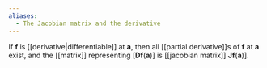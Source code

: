 ```yaml
---
aliases:
  - The Jacobian matrix and the derivative
---
```

If $\mathbf{f}$ is [[derivative|differentiable]] at $\mathbf{a}$, then all [[partial derivative]]s of $\mathbf{f}$ at $\mathbf{a}$ exist, and the [[matrix]] representing $[\mathbf{Df}(\mathbf{a})]$ is [[jacobian matrix]] $\mathbf{Jf}(\mathbf{a})]$.
